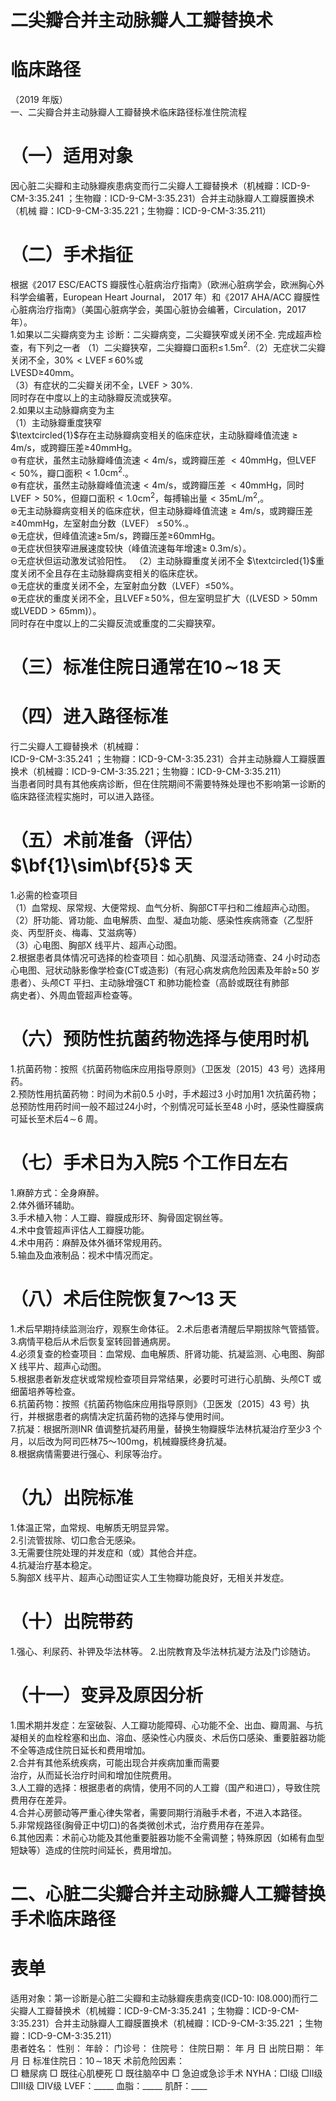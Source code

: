 # 二尖瓣合并主动脉瓣人工瓣替换术  
# 临床路径  
（2019 年版）  
一、二尖瓣合并主动脉瓣人工瓣替换术临床路径标准住院流程  
# （一）适用对象  
因心脏二尖瓣和主动脉瓣疾患病变而行二尖瓣人工瓣替换术（机械瓣：ICD-9-CM-3:35.241 ；生物瓣：ICD-9-CM-3:35.231）合并主动脉瓣人工瓣膜置换术 （机械 瓣：ICD-9-CM-3:35.221；生物瓣：ICD-9-CM-3:35.211）  
# （二）手术指征  
根据《2017 ESC/EACTS 瓣膜性心脏病治疗指南》（欧洲心脏病学会，欧洲胸心外科学会编著，European Heart Journal， 2017 年）和《2017 AHA/ACC 瓣膜性心脏病治疗指南》（美国心脏病学会，美国心脏协会编著，Circulation，2017 年）。  
1.如果以二尖瓣病变为主 诊断：二尖瓣病变，二尖瓣狭窄或关闭不全.  完成超声检查，有下列之一者 （1）二尖瓣狭窄，二尖瓣瓣口面积$\leq\!1.5\mathsf{m}^{2}.$（2）无症状二尖瓣关闭不全，$30\%<\mathsf{L V E F\,}{\leq}\,60\%$或  
LVESD≥40mm。  
（3）有症状的二尖瓣关闭不全，$\mathsf{L V E F}>30\%.$  
同时存在中度以上的主动脉瓣反流或狭窄。  
2.如果以主动脉瓣病变为主  
（1）主动脉瓣重度狭窄  
$\textcircled{1}$存在主动脉瓣病变相关的临床症状，主动脉瓣峰值流速${\geq}4\mathsf{m}/\mathsf{s}$，或跨瓣压差≥40mmHg。  
$\circledcirc$有症状，虽然主动脉瓣峰值流速$<4\mathsf{m}/\mathsf{s}$，或跨瓣压差
$<40\mathsf{m m H g}$，但$\mathsf{L V E F}<50\%$，瓣口面积$<1.0\mathsf{c m}^{2}.$。  
$\circledast$有症状，虽然主动脉瓣峰值流速$<4\mathsf{m}/\mathsf{s}$，或跨瓣压差
$<40\mathsf{m m H g}$，同时$\mathsf{L V E F}>50\%$，但瓣口面积$<1.0\mathsf{c m}^{2}$，每搏输出量$<35\mathsf{m L}/\mathsf{m}^{2},$。  
$\circledast$无主动脉瓣病变相关的临床症状，但主动脉瓣峰值流速${\geq}4\mathsf{m}/\mathsf{s}$，或跨瓣压差≥40mmHg，左室射血分数（LVEF）
$\leq\!50\%.$。  
$\circledast$无症状，但峰值流速$\geq\!5\mathsf{m}/\mathsf{s}$，跨瓣压差≥60mmHg。  
$\circledcirc$无症状但狭窄进展速度较快（峰值流速每年增速≥
0.3m/s）。  
$\circleddash$无症状但运动激发试验阳性。 （2）主动脉瓣重度关闭不全 $\textcircled{1}$重度关闭不全且存在主动脉瓣病变相关的临床症状。  
$\circledcirc$无症状的重度关闭不全，左室射血分数（LVEF）≤$50\%$。  
$\circledast$无症状的重度关闭不全，且$\mathsf{L V E F\!\geq\!}50\%$，但左室明显扩大（$(\mathsf{L V E S D}>50\mathsf{m m}$ 或$\mathsf{L V E D D}>65\mathsf{m m})$）。  
同时存在中度以上的二尖瓣反流或重度的二尖瓣狭窄。  
# （三）标准住院日通常在$\pmb{10\!\sim\!18}$ 天  
# （四）进入路径标准  
行二尖瓣人工瓣替换术（机械瓣：  
ICD-9-CM-3:35.241 ；生物瓣：ICD-9-CM-3:35.231）合并主动脉瓣人工瓣膜置换术（机械瓣：ICD-9-CM-3:35.221；生物瓣：ICD-9-CM-3:35.211）  
当患者同时具有其他疾病诊断，但在住院期间不需要特殊处理也不影响第一诊断的临床路径流程实施时，可以进入路径。  
# （五）术前准备（评估）$\bf{1}\sim\bf{5}$ 天  
1.必需的检查项目  
（1）血常规、尿常规、大便常规、血气分析、胸部CT平扫和二维超声心动图。  
（2）肝功能、肾功能、血电解质、血型、凝血功能、感染性疾病筛查（乙型肝炎、丙型肝炎、梅毒、艾滋病等）  
（3）心电图、胸部X 线平片、超声心动图。  
2.根据患者具体情况可选择的检查项目：如心肌酶、风湿活动筛查、24 小时动态心电图、冠状动脉影像学检查(CT或造影)（有冠心病发病危险因素及年龄$\ge\!50$ 岁患者）、头颅CT 平扫、主动脉增强CT 和肺功能检查（高龄或既往有肺部  
病史者）、外周血管超声检查等。  
# （六）预防性抗菌药物选择与使用时机  
1.抗菌药物：按照《抗菌药物临床应用指导原则》（卫医发〔2015〕43 号）选择用药。  
2.预防性用抗菌药物：时间为术前0.5 小时，手术超过3 小时加用1 次抗菌药物；总预防性用药时间一般不超过24小时，个别情况可延长至48 小时，感染性瓣膜病可延长至术后$4\!\sim\!6$ 周。  
# （七）手术日为入院5 个工作日左右  
1.麻醉方式：全身麻醉。  
2.体外循环辅助。  
3.手术植入物：人工瓣、瓣膜成形环、胸骨固定钢丝等。  
4.术中食管超声评估人工瓣膜功能。  
4.术中用药：麻醉及体外循环常规用药。  
5.输血及血液制品：视术中情况而定。  
# （八）术后住院恢复7～13 天  
1.术后早期持续监测治疗，观察生命体征。 2.术后患者清醒后早期拔除气管插管。 3.病情平稳后从术后恢复室转回普通病房。  
4.必须复查的检查项目：血常规、血电解质、肝肾功能、抗凝监测、心电图、胸部X 线平片、超声心动图。  
5.根据患者新发症状或常规检查项目异常结果，必要时可进行心肌酶、头颅CT 或细菌培养等检查。  
6.抗菌药物：按照《抗菌药物临床应用指导原则》（卫医发〔2015〕43 号）执行，并根据患者的病情决定抗菌药物的选择与使用时间。  
7.抗凝：根据所测INR 值调整抗凝药用量，替换生物瓣膜华法林抗凝治疗至少3 个月，以后改为阿司匹林75～100mg，机械瓣膜终身抗凝。  
8.根据病情需要进行强心、利尿等治疗。  
# （九）出院标准  
1.体温正常，血常规、电解质无明显异常。  
2.引流管拔除、切口愈合无感染。  
3.无需要住院处理的并发症和（或）其他合并症。  
4.抗凝治疗基本稳定。  
5.胸部X 线平片、超声心动图证实人工生物瓣功能良好，无相关并发症。  
# （十）出院带药  
1.强心、利尿药、补钾及华法林等。 2.出院教育及华法林抗凝方法及门诊随访。  
# （十一）变异及原因分析  
1.围术期并发症：左室破裂、人工瓣功能障碍、心功能不全、出血、瓣周漏、与抗凝相关的血栓栓塞和出血、溶血、感染性心内膜炎、术后伤口感染、重要脏器功能不全等造成住院日延长和费用增加。  
2.合并有其他系统疾病，可能出现合并疾病加重而需要  
治疗，从而延长治疗时间和增加住院费用。  
3.人工瓣的选择：根据患者的病情，使用不同的人工瓣（国产和进口），导致住院费用存在差异。  
4.合并心房颤动等严重心律失常者，需要同期行消融手术者，不进入本路径。  
5.非常规路径(胸骨正中切口)的各类微创术式，治疗费用存在差异。  
6.其他因素：术前心功能及其他重要脏器功能不全需调整；特殊原因（如稀有血型短缺等）造成的住院时间延长，费用增加。  
# 二、心脏二尖瓣合并主动脉瓣人工瓣替换手术临床路径  
# 表单  
适用对象：第一诊断是心脏二尖瓣和主动脉瓣疾患病变(ICD-10: I08.000)而行二尖瓣人工瓣替换术（机械瓣：ICD-9-CM-3:35.241 ；生物瓣：ICD-9-CM-3:35.231）合并主动脉瓣人工瓣膜置换术（机械瓣：ICD-9-CM-3:35.221 ；生物瓣：ICD-9-CM-3:35.211）  
患者姓名：           性别：    年龄：    门诊号：       住院号：       住院日期：   年  月  日  出院日期：   年  月   日   标准住院日：$10\!\sim\!18$天 术前危险因素：  
□ 糖尿病   □ 既往心肌梗死   □ 既往脑卒中   □ 急迫或急诊手术    NYHA：□Ⅰ级  □Ⅱ级  □Ⅲ级  □Ⅳ级    LVEF：_____   血脂：_____  肌酐：____  
